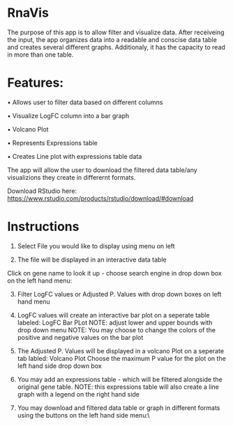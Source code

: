 RnaVis
===
The purpose of this app is to allow filter and visualize data. After receiveing the input, the app organizes data into a readable and conscise data table and creates several different graphs. Additionaly, it has the capacity to read in more than one table.  

# Features: 




  • Allows user to filter data based on different columns
  
  
  
  
  • Visualize LogFC column into a bar graph
  
  
  
  
  • Volcano Plot
  
  
  
  
  • Represents Expressions table 
  
  
  
  
  • Creates Line plot with expressions table data
  
  
  
  
The app will allow the user to download the filtered data table/any visualizions they create in differernt formats. 
  
Download RStudio here: https://www.rstudio.com/products/rstudio/download/#download


# Instructions


1. Select File you would like to display using menu on left


2. The file will be displayed in an interactive data table 


Click on gene name to look it up - choose search engine in drop down box on the left hand menu: 


3. Filter LogFC values or Adjusted P. Values with drop down boxes on left hand menu 

 
4. LogFC values will create an interactive bar plot on a seperate table labeled: LogFC Bar PLot
   NOTE: adjust lower and upper bounds with drop down menu
   NOTE: You may choose to change the colors of the positive and negative values on the bar plot
  
  
5. The Adjusted P. Values will be displayed in a volcano Plot on a seperate tab labled: Volcano Plot
   Choose the maximum P value for the plot on the left hand side drop down box
   
6. You may add an expressions table - which will be filtered alongside the original gene table.
   NOTE: this expressions table will also create a line graph with a legend on the right hand side
   
7.  You may download and filtered data table or graph in different formats using the buttons on the left hand side menu:\


